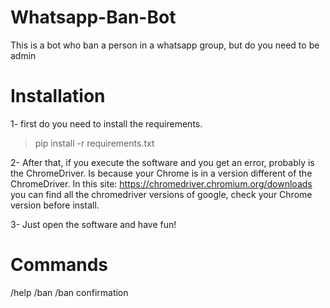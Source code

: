 # Whatsapp-Ban-Bot
This is a bot who ban a person in a whatsapp group, but do you need to be admin

# Installation

1- first do you need to install the requirements.

> pip install -r requirements.txt

2- After that, if you execute the software and you get an error, probably is the ChromeDriver. Is because your Chrome is in a version different of the ChromeDriver. In this site: https://chromedriver.chromium.org/downloads you can find all the chromedriver versions of google, check your Chrome version before install.

3- Just open the software and have fun!




# Commands

/help
/ban
/ban confirmation
